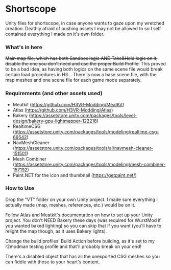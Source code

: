 # Shortscope
Unity files for shortscope, in case anyone wants to gaze upon my wretched creation. Deathly afraid of pushing assets I may not be allowed to so I self contained everything I made on it's own folder.

### What's in here

~~Main map file, which has both Sandbox logic AND Take&Hold logic on it, disable the one you don't need and use the proper Build Profile.~~
This proved to be a bad idea, as having both logics on the same scene file would break certain load procedures in H3...
There is now a base scene file, with the map meshes and one scene file for each game mode separately.

### Requirements (and other assets used)
- Meatkit (https://github.com/H3VR-Modding/MeatKit)
- Atlas (https://github.com/H3VR-Modding/Atlas)
- Bakery (https://assetstore.unity.com/packages/tools/level-design/bakery-gpu-lightmapper-122218)
- RealtimeCSG (https://assetstore.unity.com/packages/tools/modeling/realtime-csg-69542)
- NavMeshCleaner (https://assetstore.unity.com/packages/tools/ai/navmesh-cleaner-151501)
- Mesh Combiner (https://assetstore.unity.com/packages/tools/modeling/mesh-combiner-157192)
- Paint.NET for the icon and thumbnail (https://getpaint.net/)

### How to Use
Drop the "VT" folder on your own Unity project. I made sure everything I actually made (map, meshes, references, etc.) would be on it.

Follow Atlas and Meatkit's documentation on how to set up your Unity project. You don't NEED Bakery these days (was required for WurstMod if you wanted baked lighting) so you can skip that if you want (you'll have to relight the map though, as it uses Bakery lights).

Change the build profiles' Build Action before building, as it's set to my r2modman testing profile and that'll probably break on your end!

There's a disabled object that has all the unexported CSG meshes so you can fiddle with those to your heart's content.
